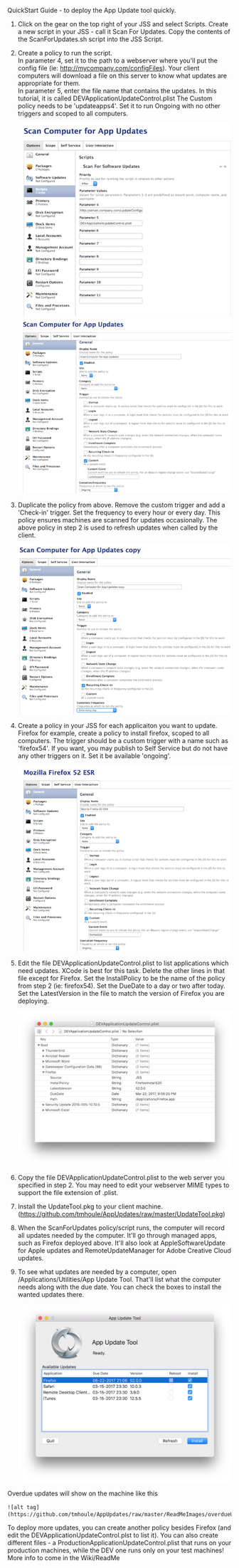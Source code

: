 QuickStart Guide - to deploy the App Update tool quickly.  

1) Click on the gear on the top right of your JSS and select Scripts.  Create a new script in your JSS  - call it Scan For Updates.   Copy the contents of the ScanForUpdates.sh script into the JSS Script.  

2) Create a policy to run the script.  
	In parameter 4, set it to the path to a webserver where you'll put the config file (ie: http://mycompany.com/configFiles). Your client computers will download a file on this server to know what updates are appropriate for them.  
	In parameter 5, enter the file name that contains the updates.  In this tutorial, it is called DEVApplicationUpdateControl.plist
	The Custom policy needs to be 'updateapps4'.  Set it to run Ongoing with no other triggers and scoped to all computers.
	
	![alt tag](https://github.com/tmhoule/AppUpdates/raw/master/ReadMeImages/ScanPolicyParameters.png)
	![alt tag](https://github.com/tmhoule/AppUpdates/raw/master/ReadMeImages/ScanCustomTrigger.png)

3) Duplicate the policy from above.  Remove the custom trigger and add a 'Check-in' trigger.  Set the frequency to every hour or every day.  This policy ensures machines are scanned for updates occasionally.  The above policy in step 2 is used to refresh updates when called by the client. 

	![alt tag](https://github.com/tmhoule/AppUpdates/raw/master/ReadMeImages/ScanCheckIn.png)

4) Create a policy in your JSS for each applicaiton you want to update.  Firefox for example, create a policy to install firefox, scoped to all computers.  The trigger should be a custom trigger with a name such as 'firefox54'.  If you want, you may publish to Self Service but do not have any other triggers on it.  Set it be available 'ongoing'.

	![alt tag](https://github.com/tmhoule/AppUpdates/raw/master/ReadMeImages/FirefoxPolicy.png)

5) Edit the file DEVApplicationUpdateControl.plist to list applications which need updates.  XCode is best for this task.  Delete the other lines in that file except for Firefox.  Set the InstallPolicy to be the name of the policy from step 2 (ie: firefox54).  Set the DueDate to a day or two after today.  Set the LatestVersion in the file to match the version of Firefox you are deploying.

	![alt tag](https://github.com/tmhoule/AppUpdates/raw/master/ReadMeImages/DEVControlplist.png)

6) Copy the file DEVApplicationUpdateControl.plist to the web server you specified in step 2.  You may need to edit your webserver MIME types to support the file extension of .plist.

7) Install the UpdateTool.pkg to your client machine.  (https://github.com/tmhoule/AppUpdates/raw/master/UpdateTool.pkg)

8) When the ScanForUpdates policy/script runs, the computer will record all updates needed by the computer.  It'll go through managed apps, such as Firefox deployed above.  It'll also look at AppleSoftwareUpdate for Apple updates and RemoteUpdateManager for Adobe Creative Cloud updates.  

9) To see what updates are needed by a computer, open /Applications/Utilities/App Update Tool.   That'll list what the computer needs along with the due date.  You can check the boxes to install the wanted updates there.

	![alt tag](https://github.com/tmhoule/AppUpdates/raw/master/ReadMeImages/AppGUIimage.png)
	
Overdue updates will show on the machine like this

	![alt tag](https://github.com/tmhoule/AppUpdates/raw/master/ReadMeImages/overdueUpdate.png)

To deploy more updates, you can create another policy besides Firefox (and edit the DEVApplicationUpdateControl.plst to list it).  You can also create different files - a ProductionApplicationUpdateControl.plist that runs on your production machines, while the DEV one runs only on your test machines!  More info to come in the Wiki/ReadMe
